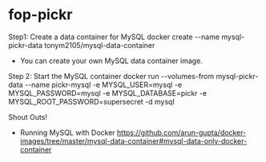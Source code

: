 # fop-pickr

Step1: Create a data container for MySQL
docker create --name mysql-pickr-data tonym2105/mysql-data-container
* You can create your own MySQL data container image.

Step 2: Start the MySQL container
docker run --volumes-from mysql-pickr-data --name pickr-mysql -e MYSQL_USER=mysql -e MYSQL_PASSWORD=mysql -e MYSQL_DATABASE=pickr -e MYSQL_ROOT_PASSWORD=supersecret -d mysql



Shout Outs!

* Running MySQL with Docker
https://github.com/arun-gupta/docker-images/tree/master/mysql-data-container#mysql-data-only-docker-container

